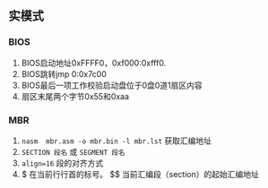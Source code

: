 ## 实模式

### BIOS
1. BIOS启动地址0xFFFF0，0xf000:0xfff0.
2. BIOS跳转jmp 0:0x7c00
3. BIOS最后一项工作校验启动盘位于0盘0道1扇区内容
4. 扇区末尾两个字节0x55和0xaa

### MBR
1. `nasm  mbr.asm -o mbr.bin -l mbr.lst` 获取汇编地址
2. `SECTION 段名` 或 `SEGMENT 段名`
3. `align=16` 段的对齐方式
3. $ 在当前行行首的标号。 $$ 当前汇编段（section）的起始汇编地址
